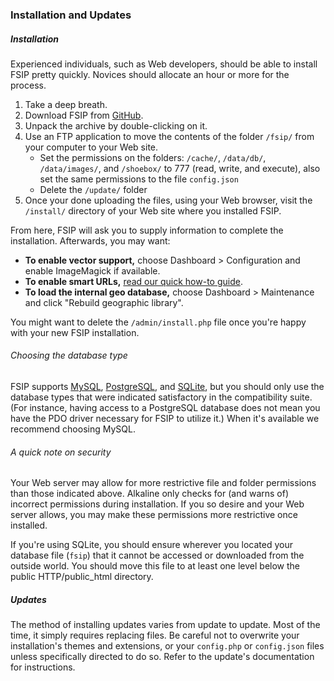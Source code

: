 ### Installation and Updates

##### Installation

Experienced individuals, such as Web developers, should be able to install FSIP pretty quickly. Novices should allocate an hour or more for the process.

1. Take a deep breath.
2. Download FSIP from <a href="https://github.com/darylhawes/fsip"> GitHub</a>.
3. Unpack the archive by double-clicking on it.
4. Use an FTP application to move the contents of the folder `/fsip/` from your computer to your Web site.
	- Set the permissions on the folders: `/cache/`, `/data/db/`, `/data/images/`, and `/shoebox/` to 777 (read, write, and execute), also set the same permissions to the file `config.json`
	- Delete the `/update/` folder
5. Once your done uploading the files, using your Web browser, visit the `/install/` directory of your Web site where you installed FSIP.


From here, FSIP will ask you to supply information to complete the installation. Afterwards, you may want:

- **To enable vector support,** choose Dashboard > Configuration and enable ImageMagick if available.
- **To enable smart URLs,** [read our quick how-to guide](/docs/howto/enable-url-rewriting.md).
- **To load the internal geo database,** choose Dashboard > Maintenance and click "Rebuild geographic library".

You might want to delete the `/admin/install.php` file once you're happy with your new FSIP installation.

###### Choosing the database type

FSIP supports [MySQL](http://www.mysql.com/), [PostgreSQL](http://www.postgresql.org/), and [SQLite](http://www.sqlite.org/), but you should only use the database types that were indicated satisfactory in the compatibility suite. (For instance, having access to a PostgreSQL database does not mean you have the PDO driver necessary for FSIP to utilize it.) When it's available we recommend choosing MySQL.

###### A quick note on security

Your Web server may allow for more restrictive file and folder permissions than those indicated above. Alkaline only checks for (and warns of) incorrect permissions during installation. If you so desire and your Web server allows, you may make these permissions more restrictive once installed.

If you're using SQLite, you should ensure wherever you located your database file (`fsip`) that it cannot be accessed or downloaded from the outside world. You should move this file to at least one level below the public HTTP/public_html directory.

##### Updates

The method of installing updates varies from update to update. Most of the time, it simply requires replacing files. Be careful not to overwrite your installation's themes and extensions, or your `config.php` or `config.json` files unless specifically directed to do so. Refer to the update's documentation for instructions.